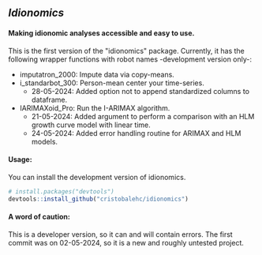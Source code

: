 ## *Idionomics*

#### Making idionomic analyses accessible and easy to use. 

This is the first version of the "idionomics" package. Currently, it has the following wrapper functions with robot names -development version only-: 

* imputatron_2000: Impute data via copy-means.
* i_standarbot_300: Person-mean center your time-series.
  * 28-05-2024: Added option not to append standardized columns to dataframe. 
* IARIMAXoid_Pro: Run the I-ARIMAX algorithm.
  * 21-05-2024: Added argument to perform a comparison with an HLM growth curve model with linear time. 
  * 24-05-2024: Added error handling routine for ARIMAX and HLM models. 

#### Usage:

You can install the development version of idionomics.

``` r
# install.packages("devtools")
devtools::install_github("cristobalehc/idionomics")
```

#### A word of caution:

This is a developer version, so it can and will contain errors. The first commit was on 02-05-2024, so it is a new and roughly untested project.  
